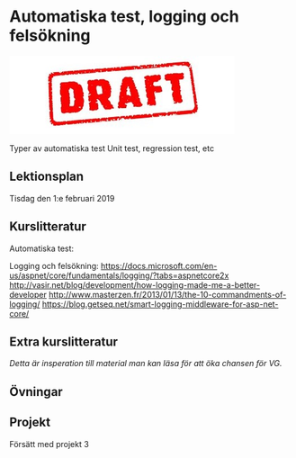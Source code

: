 # Automatiska test, logging och felsökning

![Draft](draft.jpg)

Typer av automatiska test
Unit test, regression test,  etc

## Lektionsplan
Tisdag den 1:e februari 2019



## Kurslitteratur
Automatiska test:

Logging och felsökning:
https://docs.microsoft.com/en-us/aspnet/core/fundamentals/logging/?tabs=aspnetcore2x
http://vasir.net/blog/development/how-logging-made-me-a-better-developer
http://www.masterzen.fr/2013/01/13/the-10-commandments-of-logging/
https://blog.getseq.net/smart-logging-middleware-for-asp-net-core/


## Extra kurslitteratur
*Detta är insperation till material man kan läsa för att öka chansen för VG.*
## Övningar
## Projekt
Försätt med projekt 3